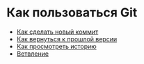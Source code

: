 # Как пользоваться Git
- [Как сделать новый коммит](./commit_help.md)
- [Как вернуться к прошлой версии](./reset_help.md)
- [Как просмотреть историю](./log_help.md)
- [Ветвление](./branch_help.md)
